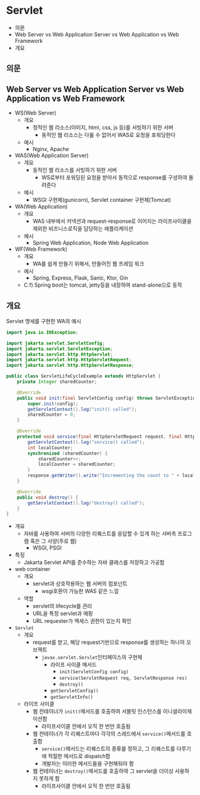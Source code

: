 # Servlet

- 의문
- Web Server vs Web Application Server vs Web Application vs Web Framework
- 개요

## 의문

## Web Server vs Web Application Server vs Web Application vs Web Framework

- WS(Web Server)
  - 개요
    - 정적인 웹 리소스(이미지, html, css, js 등)를 서빙하기 위한 서버
      - 동적인 웹 리소스는 다룰 수 없어서 WAS로 요청을 포워딩한다
  - 예시
    - Nginx, Apache
- WAS(Web Application Server)
  - 개요
    - 동적인 웹 리소스를 서빙하기 위한 서버
      - WS로부터 포워딩된 요청을 받아서 동적으로 response를 구성하여 돌려준다
  - 예시
    - WSGI 구현체(gunicorn), Servlet container 구현체(Tomcat)
- WA(Web Application)
  - 개요
    - WAS 내부에서 커넥션과 request-response로 이어지는 라이프사이클을 제외한 비즈니스로직을 담당하는 애플리케이션
  - 예시
    - Spring Web Application, Node Web Application
- WF(Web Framework)
  - 개요
    - WA를 쉽게 만들기 위해서, 만들어진 웹 프레임 워크
  - 예시
    - Spring, Express, Flask, Sanic, Ktor, Gin
  - C.f) Spring boot는 tomcat, jetty등을 내장하여 stand-alone으로 동작

## 개요

Servlet 명세를 구현한 WA의 예시

```java
import java.io.IOException;

import jakarta.servlet.ServletConfig;
import jakarta.servlet.ServletException;
import jakarta.servlet.http.HttpServlet;
import jakarta.servlet.http.HttpServletRequest;
import jakarta.servlet.http.HttpServletResponse;

public class ServletLifeCycleExample extends HttpServlet {
    private Integer sharedCounter;

    @Override
    public void init(final ServletConfig config) throws ServletException {
        super.init(config);
        getServletContext().log("init() called");
        sharedCounter = 0;
    }

    @Override
    protected void service(final HttpServletRequest request, final HttpServletResponse response) throws ServletException, IOException {
        getServletContext().log("service() called");
        int localCounter;
        synchronized (sharedCounter) {
            sharedCounter++;
            localCounter = sharedCounter;
        }
        response.getWriter().write("Incrementing the count to " + localCounter);  // accessing a local variable
    }

    @Override
    public void destroy() {
        getServletContext().log("destroy() called");
    }
}
```

- 개요
  - 자바를 사용하여 서버의 다양한 리퀘스트를 응답할 수 있게 하는 서버측 프로그램 혹은 그 사양(주로 웹)
    - WSGI, PSGI
- 특징
  - Jakarta Servlet API를 준수하는 자바 클래스를 저장하고 가공함
- web container
  - 개요
    - servlet과 상호작용하는 웹 서버의 컴포넌트
      - wsgi호환이 가능한 WAS 같은 느낌
  - 역할
    - servlet의 lifecycle를 관리
    - URL을 특정 servlet과 매핑
    - URL requester가 액세스 권한이 있는지 확인
- `Servlet`
  - 개요
    - request를 받고, 해당 request기반으로 response를 생성하는 하나의 오브젝트
      - `javax.servlet.Servlet`인터페이스의 구현체
        - 라이프 사이클 메서드
          - `init(ServletConfig config)`
          - `service(ServletRequest req, ServletResponse res)`
          - `destroy()`
        - `getServletConfig()`
        - `getServletInfo()`
  - 라이프 사이클
    - 웹 컨테이너가 `init()`메서드를 호출하여 서블릿 인스턴스를 이니셜라이제이션함
      - 라이프사이클 안에서 오직 한 번만 호출됨
    - 웹 컨테이너가 각 리퀘스트마다 각각의 스레드에서 `service()`메서드를 호출함
      - `service()`메서드는 리퀘스트의 종류를 정하고, 그 리퀘스트를 다루기에 적절한 메서드로 dispatch함
      - 개발자는 이러한 메서드들을 구현해둬야 함
    - 웹 컨테이너는 `destroy()`메서드를 호출하여 그 servlet을 더이상 사용하지 못하게 함
      - 라이프사이클 안에서 오직 한 번만 호출됨
